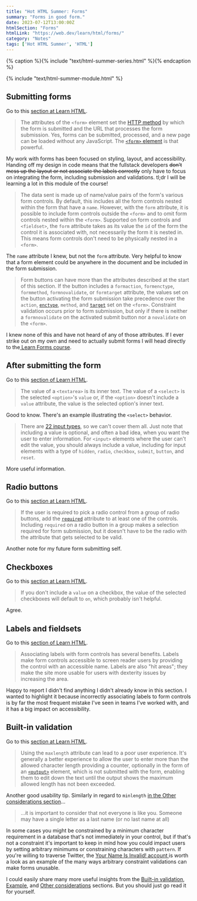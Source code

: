 ```yaml
---
title: "Hot HTML Summer: Forms"
summary: "Forms in good form."
date: 2023-07-12T13:00:00Z
htmlSection: "Forms"
htmlLink: "https://web.dev/learn/html/forms/"
category: "Notes"
tags: ['Hot HTML Summer', 'HTML']
---
```

{% caption %}{% include "text/html-summer-series.html" %}{% endcaption %}

{% include "text/html-summer-module.html" %}

## Submitting forms

Go to this [section at Learn HTML](https://web.dev/learn/html/forms/#submitting_forms).

> The attributes of the `<form>` element set the [HTTP method](https://web.dev/learn/forms/form-element/#how-is-the-data-transferred) by which the form is submitted and the URL that processes the form submission. Yes, forms can be submitted, processed, and a new page can be loaded without any JavaScript. The [`<form>` element](https://web.dev/learn/forms/form/) is that powerful.

My work with forms has been focused on styling, layout, and accessibility. Handing off my design in code means that the fullstack developers ~~don't mess up the layout or not associate the labels correctly~~ only have to focus on integrating the form, including submission and validations. tl;dr I will be learning a lot in this module of the course! 

> The data sent is made up of name/value pairs of the form's various form controls. By default, this includes all the form controls nested within the form that have a `name`. However, with the `form` attribute, it is possible to include form controls outside the `<form>` and to omit form controls nested within the `<form>`. Supported on form controls and `<fieldset>`, the `form` attribute takes as its value the `id` of the form the control it is associated with, not necessarily the form it is nested in. This means form controls don't need to be physically nested in a `<form>`.

The `name` attribute I knew, but not the `form` attribute. Very helpful to know that a form element could be anywhere in the document and be included in the form submission.

> Form buttons can have more than the attributes described at the start of this section. If the button includes a `formaction`, `formenctype`, `formmethod`, `formnovalidate`, or `formtarget` attribute, the values set on the button activating the form submission take precedence over the `action`, [`enctype`](https://web.dev/learn/forms/form/#enable_users_to_submit_files), `method`, and [`target`](https://web.dev/learn/html/attributes/) set on the `<form>`. Constraint validation occurs prior to form submission, but only if there is neither a `formnovalidate` on the activated submit button nor a `novalidate` on the `<form>`.

I knew none of this and have not heard of any of those attributes. If I ever strike out on my own and need to actually submit forms I will head directly to the[ Learn Forms course](https://web.dev/learn/forms/).

## After submitting the form

Go to this [section of Learn HTML](https://web.dev/learn/html/forms/#after_submitting_the_form).

> The value of a `<textarea>` is its inner text. The value of a `<select>` is the selected `<option>`'s `value` or, if the `<option>` doesn't include a `value` attribute, the value is the selected option's inner text.

Good to know. There's an example illustrating the `<select>` behavior.

> There are [22 input types](https://developer.mozilla.org/docs/Web/HTML/Element/Input#input_types), so we can't cover them all. Just note that including a value is optional, and often a bad idea, when you want the user to enter information. For `<input>` elements where the user can't edit the value, you should always include a value, including for input elements with a type of `hidden`, `radio`, `checkbox`, `submit`, `button`, and `reset`.

More useful information.

## Radio buttons

Go to this [section at Learn HTML](https://web.dev/learn/html/forms/#radio_buttons).

> If the user is required to pick a radio control from a group of radio buttons, add the [`required`](https://developer.mozilla.org/docs/Web/HTML/Attributes/required) attribute to at least one of the controls. Including `required` on a radio button in a group makes a selection required for form submission, but it doesn't have to be the radio with the attribute that gets selected to be valid.

Another note for my future form submitting self.

## Checkboxes

Go to this [section at Learn HTML](https://web.dev/learn/html/forms/#checkboxes).

> If you don't include a `value` on a checkbox, the value of the selected checkboxes will default to `on`, which probably isn't helpful.

Agree.

## Labels and fieldsets

Go to this [section of Learn HTML](https://web.dev/learn/html/forms/#labels_and_fieldsets).

> Associating labels with form controls has several benefits. Labels make form controls accessible to screen reader users by providing the control with an accessible name. Labels are also "hit areas"; they make the site more usable for users with dexterity issues by increasing the area.

Happy to report I didn't find anything I didn't already know in this section. I wanted to highlight it because incorrectly associating labels to form controls is by far the most frequent mistake I've seen in teams I've worked with, and it has a big impact on accessibility.

## Built-in validation

Go to this [section at Learn HTML](https://web.dev/learn/html/forms/#built_in_validation).

> Using the `maxlength` attribute can lead to a poor user experience. It's generally a better experience to allow the user to enter more than the allowed character length providing a counter, optionally in the form of an [`<output>`](https://developer.mozilla.org/docs/Web/HTML/Element/output) element, which is not submitted with the form, enabling them to edit down the text until the output shows the maximum allowed length has not been exceeded.

Another good usability tip. Similarly in regard to `minlength` [in the Other considerations section](https://web.dev/learn/html/forms/#other-considerations)...

> ...it is important to consider that not everyone is like you. Someone may have a single letter as a last name (or no last name at all)

In some cases you might be constrained by a minimum character requirement in a database that's not immediately in your control, but if that's not a constraint it's important to keep in mind how you could impact users by setting arbitrary minimums or constraining characters with `pattern`. If you're willing to traverse Twitter, the [Your Name Is Invalid! account ](https://twitter.com/yournameisvalid) is worth a look as an example of the many ways arbitrary constraint validations can make forms unusable.

I could easily share many more useful insights from the [Built-in validation](https://web.dev/learn/html/forms/#built-in-validation), [Example](https://web.dev/learn/html/forms/#example), and [Other considerations](https://web.dev/learn/html/forms/#other-considerations) sections. But you should just go read it for yourself.









